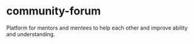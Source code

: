 # community-forum
Platform for mentors and mentees to help each other and improve ability and understanding.
